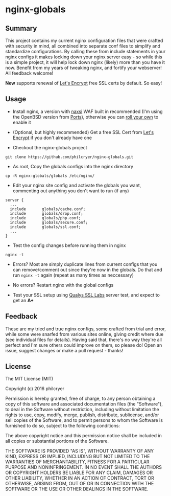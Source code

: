 # nginx-globals

## Summary
This project contains my current nginx configuration files that were crafted with security in mind, all combined into separate conf files to simplify and standardize configurations. By calling these from include statements in your nginx configs it makes locking down your nginx server easy - so while this is a simple project, it will help lock down nginx (likely) more than you have it now. Benefit from my years of tweaking nginx, and fortify your webserver! All feedback welcome!

__New__ supports renewal of [Let's Encrypt](https://letsencrypt.org/) free SSL certs by default. So easy!

## Usage
* Install nginx, a version with [naxsi](https://github.com/nbs-system/naxsi) WAF built in recommended (I'm using the OpenBSD version from [Ports](http://ports.su/www/nginx,-naxsi)), otherwise you can [roll your own](https://github.com/nbs-system/naxsi/wiki) to enable it

* (Optional, but highly recommended) Get a free SSL Cert from [Let's Encrypt](https://letsencrypt.org/getting-started/) if you don't already have one

* Checkout the nginx-globals project

```
git clone https://github.com/philcryer/nginx-globals.git
```

* As root, Copy the globals configs into the nginx directory

```
cp -R nginx-globals/globals /etc/nginx/
```

* Edit your nginx site config and activate the globals you want, commenting out anything you don't want to run (if any)

```
server {
  ...
  include       globals/cache.conf;
  include       globals/drop.conf;
  include       globals/php.conf;
  include       globals/secure.conf;
  include       globals/ssl.conf;
  ...
}
```

* Test the config changes before running them in nginx

```
nginx -t
```

* Errors? Most are simply duplicate lines from current configs that you can remove/comment out since they're now in the globals. Do that and run `nginx -t` again (repeat as many times as neccessary)

* No errors? Restart nginx with the global configs

* Test your SSL setup using [Qualys SSL Labs](https://www.ssllabs.com/ssltest/index.html) server test, and expect to get an __A+__

## Feedback
These are my tried and true nginx configs, some crafted from trial and error, while some were snarfed from various sites online, giving credit where due (see individual files for details). Having said that, there's no way they're all perfect and I'm sure others could improve on them, so please do! Open an issue, suggest changes or make a pull request - thanks!

## License
The MIT License (MIT)

Copyright (c) 2016 philcryer

Permission is hereby granted, free of charge, to any person obtaining a copy
of this software and associated documentation files (the "Software"), to deal
in the Software without restriction, including without limitation the rights
to use, copy, modify, merge, publish, distribute, sublicense, and/or sell
copies of the Software, and to permit persons to whom the Software is
furnished to do so, subject to the following conditions:

The above copyright notice and this permission notice shall be included in all
copies or substantial portions of the Software.

THE SOFTWARE IS PROVIDED "AS IS", WITHOUT WARRANTY OF ANY KIND, EXPRESS OR
IMPLIED, INCLUDING BUT NOT LIMITED TO THE WARRANTIES OF MERCHANTABILITY,
FITNESS FOR A PARTICULAR PURPOSE AND NONINFRINGEMENT. IN NO EVENT SHALL THE
AUTHORS OR COPYRIGHT HOLDERS BE LIABLE FOR ANY CLAIM, DAMAGES OR OTHER
LIABILITY, WHETHER IN AN ACTION OF CONTRACT, TORT OR OTHERWISE, ARISING FROM,
OUT OF OR IN CONNECTION WITH THE SOFTWARE OR THE USE OR OTHER DEALINGS IN THE
SOFTWARE.

